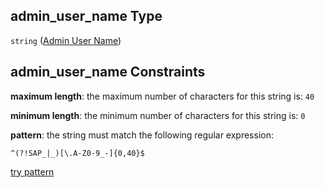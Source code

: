## admin\_user\_name Type

`string` ([Admin User Name](btpsa-usecase-properties-services-items-allof-1-then-allof-0-then-allof-0-then-properties-parameters-properties-admin-user-name.md))

## admin\_user\_name Constraints

**maximum length**: the maximum number of characters for this string is: `40`

**minimum length**: the minimum number of characters for this string is: `0`

**pattern**: the string must match the following regular expression:&#x20;

```regexp
^(?!SAP_|_)[\.A-Z0-9_-]{0,40}$
```

[try pattern](https://regexr.com/?expression=%5E\(%3F!SAP_%7C_\)%5B%5C.A-Z0-9_-%5D%7B0%2C40%7D%24 "try regular expression with regexr.com")
